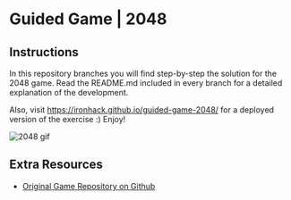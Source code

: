 

# Guided Game | 2048

## Instructions

In this repository branches you will find step-by-step the solution for the 2048 game. Read the README.md included in every branch for a detailed explanation of the development.

Also, visit https://ironhack.github.io/guided-game-2048/ for a deployed version of the exercise :) Enjoy!

![2048 gif](https://media.giphy.com/media/QPscNG9SFYl20/giphy.gif)

## Extra Resources

- [Original Game Repository on Github](https://github.com/gabrielecirulli/2048)
